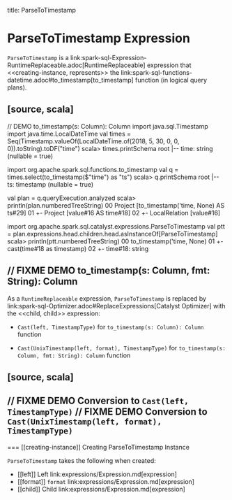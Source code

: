 title: ParseToTimestamp

# ParseToTimestamp Expression

`ParseToTimestamp` is a link:spark-sql-Expression-RuntimeReplaceable.adoc[RuntimeReplaceable] expression that <<creating-instance, represents>> the link:spark-sql-functions-datetime.adoc#to_timestamp[to_timestamp] function (in logical query plans).

[source, scala]
----
// DEMO to_timestamp(s: Column): Column
import java.sql.Timestamp
import java.time.LocalDateTime
val times = Seq(Timestamp.valueOf(LocalDateTime.of(2018, 5, 30, 0, 0, 0)).toString).toDF("time")
scala> times.printSchema
root
 |-- time: string (nullable = true)

import org.apache.spark.sql.functions.to_timestamp
val q = times.select(to_timestamp($"time") as "ts")
scala> q.printSchema
root
 |-- ts: timestamp (nullable = true)

val plan = q.queryExecution.analyzed
scala> println(plan.numberedTreeString)
00 Project [to_timestamp('time, None) AS ts#29]
01 +- Project [value#16 AS time#18]
02    +- LocalRelation [value#16]

import org.apache.spark.sql.catalyst.expressions.ParseToTimestamp
val ptt = plan.expressions.head.children.head.asInstanceOf[ParseToTimestamp]
scala> println(ptt.numberedTreeString)
00 to_timestamp('time, None)
01 +- cast(time#18 as timestamp)
02    +- time#18: string

// FIXME DEMO to_timestamp(s: Column, fmt: String): Column
----

As a `RuntimeReplaceable` expression, `ParseToTimestamp` is replaced by link:spark-sql-Optimizer.adoc#ReplaceExpressions[Catalyst Optimizer] with the <<child, child>> expression:

* `Cast(left, TimestampType)` for `to_timestamp(s: Column): Column` function

* `Cast(UnixTimestamp(left, format), TimestampType)` for `to_timestamp(s: Column, fmt: String): Column` function

[source, scala]
----
// FIXME DEMO Conversion to `Cast(left, TimestampType)`
// FIXME DEMO Conversion to `Cast(UnixTimestamp(left, format), TimestampType)`
----

=== [[creating-instance]] Creating ParseToTimestamp Instance

`ParseToTimestamp` takes the following when created:

* [[left]] Left link:expressions/Expression.md[expression]
* [[format]] `format` link:expressions/Expression.md[expression]
* [[child]] Child link:expressions/Expression.md[expression]
